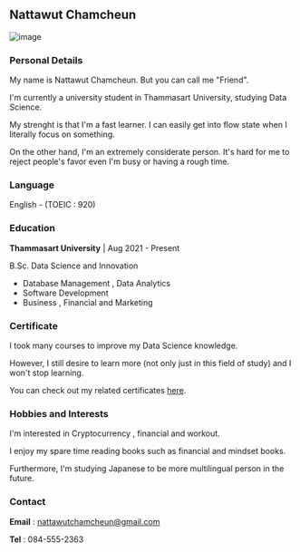 ## Nattawut Chamcheun
![image](https://img.in.th/images/565e0a3cc9abe8e5c4b394b5ce57f940.jpg)


### Personal Details

  My name is Nattawut Chamcheun. But you can call me "Friend".
  
  I'm currently a university student in Thammasart University, studying Data Science.
  
  My strenght is that I'm a fast learner. I can easily get into flow state when I literally focus on something.
  
  On the other hand, I'm an extremely considerate person. It's hard for me to reject people's favor even I'm busy or having a rough time.
 

### Language
  
  English - (TOEIC : 920)


### Education
  
  **Thammasart University** | Aug 2021 - Present
   
   B.Sc. Data Science and Innovation
   
   - Database Management , Data Analytics
   - Software Development
   - Business , Financial and Marketing



### Certificate

 I took many courses to improve my Data Science knowledge.
 
 However, I still desire to learn more (not only just in this field of study) and I won't stop learning.

 You can check out my related certificates [here](https://drive.google.com/drive/u/0/folders/1YldtjG_ri4yjCcnyNDO431PY4XQo3ioj).
 
 

### Hobbies and Interests

I'm interested in Cryptocurrency , financial and workout.

I enjoy my spare time reading books such as financial and mindset books.

Furthermore, I'm studying Japanese to be more multilingual person in the future.



### Contact

**Email** : nattawutchamcheun@gmail.com

**Tel** : 084-555-2363

